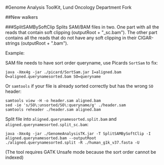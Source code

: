 #Genome Analysis ToolKit, Lund Oncology Department Fork

##New walkers

###SplitSAMBySoftClip
Splits SAM/BAM files in two. One part with all the reads that contain soft clipping (outputRoot + "_sc.bam"). The other part contains all the reads that do not have any soft clipping in their CIGAR-strings (outputRoot + ".bam").

Example:

SAM file needs to have sort order queryname, use Picards `SortSam` to fix:

	java -Xmx4g -jar ./picard/SortSam.jar I=aligned.bam O=aligned.querynamesorted.bam SO=queryname
	
Or `samtools` if your file is already sorted correctly but has the wrong `SO` header:

	samtools view -H -o header.sam aligned.bam
	sed -ie 's/SO\:unsorted/SO\:queryname/g' ./header.sam
	samtools reheader ./header.sam aligned.bam

Split file into `aligned.querynamesorted.split.bam` and `aligned.querynamesorted.split_sc.bam`: 

	java -Xmx4g -jar ./GenomeAnalysisTK.jar -T SplitSAMBySoftClip -I aligned.querynamesorted.bam --outputRoot ./aligned.querynamesorted.split -R ./human_g1k_v37.fasta -U

(The tool requires GATK Unsafe mode because the sort order cannot be indexed)
